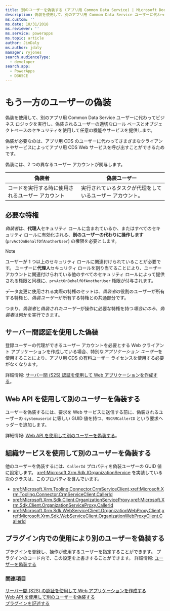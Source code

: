 ```yaml
---
title: 別のユーザーを偽装する (アプリ用 Common Data Service) | Microsoft Docs
description: 偽装を使用して、別のアプリ用 Common Data Service ユーザーに代わってビジネス ロジックを実行し、偽装されるユーザーの適切なロール ベースとオブジェクトベースのセキュリティを使用して任意の機能やサービスを提供します。
ms.custom: ''
ms.date: 10/31/2018
ms.reviewer: ''
ms.service: powerapps
ms.topic: article
author: JimDaly
ms.author: jdaly
manager: ryjones
search.audienceType:
  - developer
search.app:
  - PowerApps
  - D365CE
---
```

# <a name="impersonate-another-user"></a>もう一方のユーザーの偽装

偽装を使用して、別のアプリ用 Common Data Service ユーザーに代わってビジネス ロジックを実行し、偽装されるユーザーの適切なロール ベースとオブジェクトベースのセキュリティを使用して任意の機能やサービスを提供します。 

偽装が必要なのは、アプリ用 CDS のユーザーに代わってさまざまなクライアントやサービスによってアプリ用 CDS Web サービスを呼び出すことができるためです。

偽装には、2 つの異なるユーザー アカウントが関与します。 

|偽装者|偽装ユーザー|
|--|--|
|コードを実行する時に使用されるユーザー アカウント|実行されているタスクが代理をしているユーザー アカウント。|

## <a name="required-privileges"></a>必要な特権

*偽装者*は、**代理人**セキュリティ ロールに含まれているか、またはすべてのセキュリティ ロールに有効化される、**別のユーザーの代わりに操作します** (`prvActOnBehalfOfAnotherUser`) の権限を必要とします。

> [!NOTE]
> ユーザーが 1 つ以上のセキュリティ ロールに関連付けられていることが必要です。 ユーザーに**代理人**セキュリティ ロールを割り当てることにより、ユーザー アカウントに関連付けられている他のすべてのセキュリティ ロールによって提供される権限と同様に、`prvActOnBehalfOfAnotherUser` 権限が付与されます。

データ変更に使用される実際の特権のセットは、*偽装者*の役割のユーザーが所有する特権と、*偽装ユーザー*が所有する特権との共通部分です。 

つまり、*偽装者*と*偽装されたユーザー*が操作に必要な特権を持つ*場合にのみ*、*偽装者*は何かを実行できます。

## <a name="impersonation-with-server-to-server-authentication"></a>サーバー間認証を使用した偽装

登録ユーザーの代理ができるユーザー アカウントを必要とする Web クライアント アプリケーションを作成している場合、特別な*アプリケーション ユーザー*を使用することにより、アプリ用 CDS の有料ユーザー ライセンスを使用する必要がなくなります。

詳細情報: [サーバー間 (S2S) 認証を使用して Web アプリケーションを作成する](build-web-applications-server-server-s2s-authentication.md)。

## <a name="impersonate-another-user-using-the-web-api"></a>Web API を使用して別のユーザーを偽装する

ユーザーを偽装するには、要求を Web サービスに送信する前に、偽装されるユーザーの `systemuserid` に等しい GUID 値を持つ、`MSCRMCallerID` という要求ヘッダーを追加します。 

詳細情報: [Web API を使用して別のユーザーを偽装する](webapi/impersonate-another-user-web-api.md)。


## <a name="impersonate-another-user-using-the-organization-service"></a>組織サービスを使用して別のユーザーを偽装する

他のユーザーを偽装するには、`CallerId` プロパティを偽装ユーザーの GUID 値に設定します。 <xref:Microsoft.Xrm.Sdk.IOrganizationService> を実装している次のクラスは、このプロパティを含んでいます。

- <xref:Microsoft.Xrm.Tooling.Connector.CrmServiceClient>.<xref:Microsoft.Xrm.Tooling.Connector.CrmServiceClient.CallerId>
- <xref:Microsoft.Xrm.Sdk.Client.OrganizationServiceProxy>.<xref:Microsoft.Xrm.Sdk.Client.OrganizationServiceProxy.CallerId>
- <xref:Microsoft.Xrm.Sdk.WebServiceClient.OrganizationWebProxyClient>.<xref:Microsoft.Xrm.Sdk.WebServiceClient.OrganizationWebProxyClient.CallerId>

## <a name="impersonate-another-using-in-plug-ins"></a>プラグイン内での使用により別のユーザーを偽装する

プラグインを登録し、操作が使用するユーザーを指定することができます。 プラグインのコード内で、この設定を上書きすることができます。
詳細情報: [ユーザーを偽装する](impersonate-a-user.md)


### <a name="see-also"></a>関連項目

[サーバー間 (S2S) の認証を使用して Web アプリケーションを作成する](build-web-applications-server-server-s2s-authentication.md)<br />
[Web API を使用して別のユーザーを偽装する](webapi/impersonate-another-user-web-api.md)<br />
[プラグインを記述する](write-plug-in.md)
